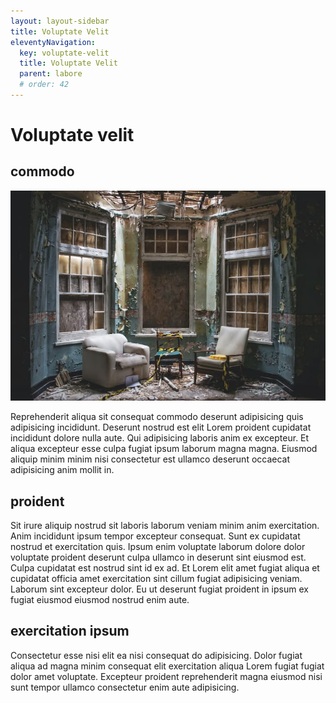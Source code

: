 ```yaml
---
layout: layout-sidebar
title: Voluptate Velit
eleventyNavigation:
  key: voluptate-velit
  title: Voluptate Velit
  parent: labore
  # order: 42
---
```


# Voluptate velit

## commodo

<img class="bordered" src="/static/images/bulksplash-blanccreative-L70wisn5Jfc.jpg" alt="bulksplash-blanccreative-L70wisn5Jfc.jpg" />

Reprehenderit aliqua sit consequat commodo deserunt adipisicing quis adipisicing incididunt. Deserunt nostrud est elit Lorem proident cupidatat incididunt dolore nulla aute. Qui adipisicing laboris anim ex excepteur. Et aliqua excepteur esse culpa fugiat ipsum laborum magna magna. Eiusmod aliquip minim minim nisi consectetur est ullamco deserunt occaecat adipisicing anim mollit in.

## proident

Sit irure aliquip nostrud sit laboris laborum veniam minim anim exercitation. Anim incididunt ipsum tempor excepteur consequat. Sunt ex cupidatat nostrud et exercitation quis. Ipsum enim voluptate laborum dolore dolor voluptate proident deserunt culpa ullamco in deserunt sint eiusmod est. Culpa cupidatat est nostrud sint id ex ad. Et Lorem elit amet fugiat aliqua et cupidatat officia amet exercitation sint cillum fugiat adipisicing veniam. Laborum sint excepteur dolor. Eu ut deserunt fugiat proident in ipsum ex fugiat eiusmod eiusmod nostrud enim aute.

## exercitation ipsum

Consectetur esse nisi elit ea nisi consequat do adipisicing. Dolor fugiat aliqua ad magna minim consequat elit exercitation aliqua Lorem fugiat fugiat dolor amet voluptate. Excepteur proident reprehenderit magna eiusmod nisi sunt tempor ullamco consectetur enim aute adipisicing.
